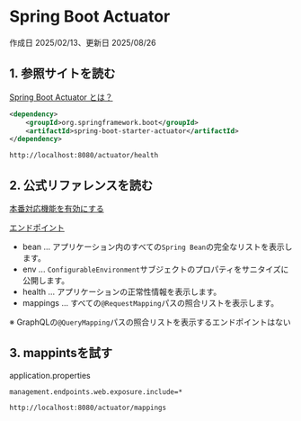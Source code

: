 # Spring Boot Actuator

作成日 2025/02/13、更新日 2025/08/26

## 1. 参照サイトを読む

[Spring Boot Actuator とは？](https://zenn.dev/choimake/articles/4ea99fd55a3b35)

```xml
<dependency>
    <groupId>org.springframework.boot</groupId>
    <artifactId>spring-boot-starter-actuator</artifactId>
</dependency>
```

```text
http://localhost:8080/actuator/health
```

## 2. 公式リファレンスを読む

[本番対応機能を有効にする](https://spring.pleiades.io/spring-boot/reference/actuator/enabling.html)

[エンドポイント](https://spring.pleiades.io/spring-boot/reference/actuator/endpoints.html)

- bean ... アプリケーション内のすべての`Spring Bean`の完全なリストを表示します。
- env ... `ConfigurableEnvironment`サブジェクトのプロパティをサニタイズに公開します。
- health ... アプリケーションの正常性情報を表示します。
- mappings ... すべての`@RequestMapping`パスの照合リストを表示します。

※ GraphQLの`@QueryMapping`パスの照合リストを表示するエンドポイントはない

## 3. mappintsを試す

application.properties

```text
management.endpoints.web.exposure.include=*
```

```text
http://localhost:8080/actuator/mappings
```
